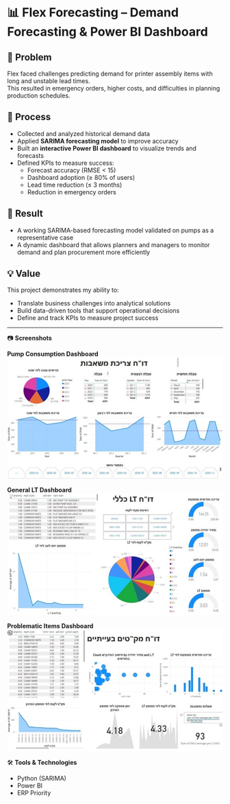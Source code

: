 # 📊 Flex Forecasting – Demand Forecasting & Power BI Dashboard

## 📌 Problem  
Flex faced challenges predicting demand for printer assembly items with long and unstable lead times.  
This resulted in emergency orders, higher costs, and difficulties in planning production schedules.  

## 🔄 Process  
- Collected and analyzed historical demand data  
- Applied **SARIMA forecasting model** to improve accuracy  
- Built an **interactive Power BI dashboard** to visualize trends and forecasts  
- Defined KPIs to measure success:  
  - Forecast accuracy (RMSE < 15)  
  - Dashboard adoption (≥ 80% of users)  
  - Lead time reduction (≤ 3 months)  
  - Reduction in emergency orders  

## 🎯 Result  
- A working SARIMA-based forecasting model validated on pumps as a representative case  
- A dynamic dashboard that allows planners and managers to monitor demand and plan procurement more efficiently  

## 💡 Value  
This project demonstrates my ability to:  
- Translate business challenges into analytical solutions  
- Build data-driven tools that support operational decisions  
- Define and track KPIs to measure project success  

---

📷 **Screenshots**

**Pump Consumption Dashboard**  
![Pump Consumption](./screenshots/pump-consumption-dashboard.png)

**General LT Dashboard**  
![General LT](./screenshots/general-lt-dashboard.png)

**Problematic Items Dashboard**  
![Problematic Items](./screenshots/problematic-items-dashboard.png)


🛠️ **Tools & Technologies**  
- Python (SARIMA)  
- Power BI  
- ERP Priority  
